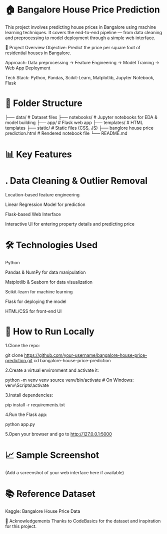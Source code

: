 


# 🏠 Bangalore House Price Prediction

This project involves predicting house prices in Bangalore using machine learning techniques. It covers the end-to-end pipeline — from data cleaning and preprocessing to model deployment through a simple web interface.

🚀 Project Overview
Objective: Predict the price per square foot of residential houses in Bangalore.

Approach: Data preprocessing → Feature Engineering → Model Training → Web App Deployment

Tech Stack: Python, Pandas, Scikit-Learn, Matplotlib, Jupyter Notebook, Flask

# 📂 Folder Structure


├── data/                  # Dataset files
├── notebooks/             # Jupyter notebooks for EDA & model building
├── app/                   # Flask web app
├── templates/             # HTML templates
├── static/                # Static files (CSS, JS)
├── banglore house price prediction.html   # Rendered notebook file
└── README.md


# 📊 Key Features
# . Data Cleaning & Outlier Removal

Location-based feature engineering

Linear Regression Model for prediction

Flask-based Web Interface

Interactive UI for entering property details and predicting price

# 🛠️ Technologies Used
Python

Pandas & NumPy for data manipulation

Matplotlib & Seaborn for data visualization

Scikit-learn for machine learning

Flask for deploying the model

HTML/CSS for front-end UI

# 🧪 How to Run Locally
1.Clone the repo:

git clone https://github.com/your-username/bangalore-house-price-prediction.git
cd bangalore-house-price-prediction

2.Create a virtual environment and activate it:

python -m venv venv
source venv/bin/activate   # On Windows: venv\Scripts\activate

3.Install dependencies:

pip install -r requirements.txt

4.Run the Flask app:

python app.py

5.Open your browser and go to http://127.0.0.1:5000

# 📈 Sample Screenshot
(Add a screenshot of your web interface here if available)

# 📚 Reference Dataset
Kaggle: Bangalore House Price Data

🙌 Acknowledgements
Thanks to CodeBasics for the dataset and inspiration for this project.



